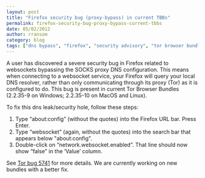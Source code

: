 ```yaml
---
layout: post
title: "Firefox security bug (proxy-bypass) in current TBBs"
permalink: firefox-security-bug-proxy-bypass-current-tbbs
date: 05/02/2012
author: rransom
category: blog
tags: ["dns bypass", "firefox", "security advisory", "tor browser bundle", "websockets"]
---
```


A user has discovered a severe security bug in Firefox related to websockets bypassing the SOCKS proxy DNS configuration. This means when connecting to a websocket service, your Firefox will query your local DNS resolver, rather than only communicating through its proxy (Tor) as it is configured to do. This bug is present in current Tor Browser Bundles (2.2.35-9 on Windows; 2.2.35-10 on MacOS and Linux).

To fix this dns leak/security hole, follow these steps:

1. Type “about:config” (without the quotes) into the Firefox URL bar. Press Enter.
2. Type “websocket” (again, without the quotes) into the search bar that appears below "about:config".
3. Double-click on “network.websocket.enabled”. That line should now show “false” in the ‘Value’ column.

See [Tor bug 5741](https://bugs.torproject.org/5741) for more details. We are currently working on new bundles with a better fix.

